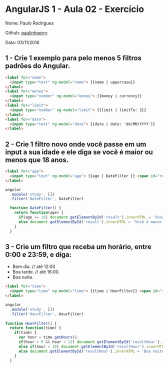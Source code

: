 # AngularJS 1 - Aula 02 - Exercício

Nome: Paulo Rodrigues

Github: [paulinhoerry](https://github.com/paulinhoerry)

Data: 03/11/2016

## 1 - Crie 1 exemplo para pelo menos 5 filtros padrões do Angular.

```html
<label for="name">
  <input type="text" ng-model="name"> {{name | uppercase}}
</label>
<label for="money">
  <input type="number" ng-model="money"> {{money | currency}}
</label>
<label for="limit">
  <input type="number" ng-model="limit"> {{limit | limitTo: 2}}
</label>
<label for="date">
  <input type="text" ng-model="date"> {{date | date: 'dd/MM/YYYY'}}
</label>
```


## 2 - Crie 1 filtro novo onde você passe em um input a sua idade e ele diga se você é maior ou menos que 18 anos.

```html
<label for="age">
  <input type="text" ng-model="age"> {{age | DateFilter }} <span id="result"></span>
</label>
```

```js
angular
  .module('study', [])
  .filter('DateFilter', DateFilter)

  function DateFilter() {
    return function(age) {
      if(age >= 18) document.getElementById('result').innerHTML = 'Você é maior de idade';
      else document.getElementById('result').innerHTML = 'Você é menor de idade';
    }
  }
```


## 3 - Crie um filtro que receba um horário, entre 0:00 e 23:59, e diga:
- Bom dia. // até 12:00
- Boa tarde. // até 16:00.
- Boa noite.

```html
<label for="time">
  <input type="time" ng-model="time"> {{time | HourFilter}} <span id="resultHour"></span>
</label>
```

```js
angular
  .module('study', [])
  .filter('HourFilter', HourFilter)
  
function HourFilter() {
  return function(time) {
    if(time) {
      var hour = time.getHours();
      if(hour > 0 && hour < 12) document.getElementById('resultHour').innerHTML = 'Bom dia';
      else if(hour < 18) document.getElementById('resultHour').innerHTML = 'Boa Tarde';
      else document.getElementById('resultHour').innerHTML = 'Boa noite';
    }
  }
```
